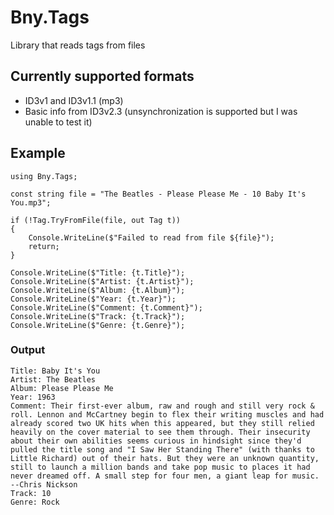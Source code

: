 # Bny.Tags
Library that reads tags from files

## Currently supported formats
- ID3v1 and ID3v1.1 (mp3)
- Basic info from ID3v2.3 (unsynchronization is supported but I was unable to test it)

## Example
```
using Bny.Tags;

const string file = "The Beatles - Please Please Me - 10 Baby It's You.mp3";

if (!Tag.TryFromFile(file, out Tag t))
{
    Console.WriteLine($"Failed to read from file ${file}");
    return;
}

Console.WriteLine($"Title: {t.Title}");
Console.WriteLine($"Artist: {t.Artist}");
Console.WriteLine($"Album: {t.Album}");
Console.WriteLine($"Year: {t.Year}");
Console.WriteLine($"Comment: {t.Comment}");
Console.WriteLine($"Track: {t.Track}");
Console.WriteLine($"Genre: {t.Genre}");
```
### Output
```
Title: Baby It's You
Artist: The Beatles
Album: Please Please Me
Year: 1963
Comment: Their first-ever album, raw and rough and still very rock & roll. Lennon and McCartney begin to flex their writing muscles and had already scored two UK hits when this appeared, but they still relied heavily on the cover material to see them through. Their insecurity about their own abilities seems curious in hindsight since they'd pulled the title song and "I Saw Her Standing There" (with thanks to Little Richard) out of their hats. But they were an unknown quantity, still to launch a million bands and take pop music to places it had never dreamed off. A small step for four men, a giant leap for music. --Chris Nickson
Track: 10
Genre: Rock
```
